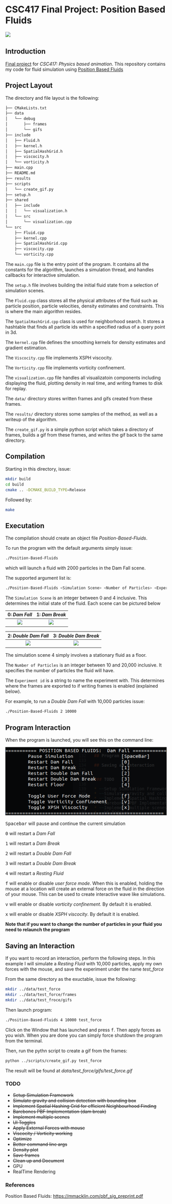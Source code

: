 # CSC417 Final Project: Position Based Fluids
![](results/2k_waves.gif)

## Introduction

[Final project](https://github.com/JacobChmura/PBF)  for *CSC417: Physics based animation*. This repository contains my code for fluid simulation using [Position Based Fluids](https://mmacklin.com/pbf_sig_preprint.pdf)

## Project Layout

The directory and file layout is the following:

```bash
├── CMakeLists.txt
├── data
│   └── debug
│       ├── frames
│       └── gifs
├── include
│   ├── Fluid.h
│   ├── kernel.h
│   ├── SpatialHashGrid.h
│   ├── viscocity.h
│   └── vorticity.h
├── main.cpp
├── README.md
├── results
├── scripts
│   └── create_gif.py
├── setup.h
├── shared
│   ├── include
│   │   └── visualization.h
│   └── src
│       └── visualization.cpp
└── src
    ├── Fluid.cpp
    ├── kernel.cpp
    ├── SpatialHashGrid.cpp
    ├── viscocity.cpp
    └── vorticity.cpp

```


The `main.cpp` file is the entry point of the program. It contains all the constants for the algorithm, launches a simulation thread, and handles callbacks for interactive simulation.

The `setup.h` file involves building the initial fluid state from a selection of simulation scenes.

The `Fluid.cpp` class stores all the physical attributes of the fluid such as particle position, particle velocities, density estimates and constraints. This is where the main algorithm resides.

The `SpatialHashGrid.cpp` class is used for neighborhood search. It stores a hashtable that finds all particle ids within a specified radius of a query point in 3d.

The `kernel.cpp` file defines the smoothing kernels for density estimates and gradient estimation. 

The `Viscocity.cpp` file implements XSPH viscocity.

The `Vorticity.cpp` file implements vorticity confinement.

The `visualization.cpp` file handles all visualizatoin components including displaying the fluid, plotting density in real time, and writing frames to disk for replay.

The `data/` directory stores written frames and gifs created from these frames.

The `results/` directory stores some samples of the method, as well as a writeup of the algorithm.

The `create_gif.py` is a simple python script which takes a directory of frames, builds a gif from these frames, and writes the gif back to the same directory.



## Compilation

Starting in this directory, issue:

```bash
mkdir build
cd build
cmake .. -DCMAKE_BUILD_TYPE=Release
```

Followed by:
```bash
make
```



## Executation

The compilation should create an object file *Position-Based-Fluids*.

To run the program with the default arguments simply issue:

```bash
./Position-Based-Fluids
```

which will launch a fluid with 2000 particles in the Dam Fall scene.




The supported argument list is:

```bash
./Position-Based-Fluids <Simulation Scene> <Number of Particles> <Experiment Name>
```

The `Simulation Scene` is an integer between 0 and 4 inclusive. This determines the initial state of the fluid. Each scene can be pictured below

0: *Dam Fall*            |  1: *Dam Break*            
:-------------------------:|:-------------------------:
![](results/2k_waves.gif)  |  ![](results/2k_waves.gif)

2: *Double Dam Fall*            |  3: *Double Dam Break*            
:-------------------------:|:-------------------------:
![](results/2k_waves.gif)  |  ![](results/2k_waves.gif)


The simulation scene 4 simply involves a stationary fluid as a floor.

The `Number of Particles` is an integer between 10 and 20,000 inclusive. It specifies the number of particles the fluid will have.

The `Experiment id` is a string to name the experiment with. This determines where the frames are exported to if writing frames is enabled (explained below).


For example, to run a *Double Dam Fall* with 10,000 particles issue:

```bash
./Position-Based-Fluids 2 10000
```


## Program Interaction

When the program is launched, you will see this on the command line:

![](results/interaction.png)


<kbd>Spacebar</kbd> will pause and continue the current simulation

<kbd>0</kbd> will restart a *Dam Fall*

<kbd>1</kbd> will restart a *Dam Break*

<kbd>2</kbd> will restart a *Double Dam Fall*

<kbd>3</kbd> will restart a *Double Dam Break*

<kbd>4</kbd> will restart a *Resting Fluid*

<kbd>f</kbd> will enable or disable *user force mode*. When this is enabled, holding the mouse at a location will create an external force on the fluid in the direction of your mouse. This can be used to create interactive wave like simulations.

<kbd>v</kbd> will enable or disable *vorticity confinement*. By default it is enabled.

<kbd>x</kbd> will enable or disable *XSPH viscocity*. By default it is enabled.

**Note that if you want to change the number of particles in your fluid you need to relaunch the program**









## Saving an Interaction

If you want to record an interaction, perform the following steps. In this example I will simulate a *Resting Fluid* with 10,000 particles, apply my own forces with the mouse, and save the experiment under the name *test_force*

From the same directory as the exuctable, issue the following:

```bash
mkdir ../data/test_force
mkdir ../data/test_force/frames
mkdir ../data/test_froce/gifs
```


Then launch program:

```bash
./Position-Based-Fluids 4 10000 test_force
```

Click on the Window that has launched and press <kbd>f</kbd>. Then apply forces as you wish. When you are done you can simply force shutdown the program from the terminal.


Then, run the pythn script to create a gif from the frames:

```bash
python ../scripts/create_gif.py test_force
```

The result will be found at *data/test_force/gifs/test_force.gif*




### TODO

* ~~Setup Simulation Framework~~
* ~~Simulate gravity and collision detection with bounding box~~
* ~~Implement Spatial Hashing Grid for efficient Neighbourhood Finding~~
* ~~Barebones PBF Implementation (dam break)~~
* ~~Implement multiple scenes~~
* ~~UI Toggles~~
* ~~Apply External Forces with mouse~~
* ~~Viscocity / Vorticity working~~
* ~~Optimize~~
* ~~Better command line args~~
* ~~Density plot~~
* ~~Save frames~~
* ~~Clean up and Document~~
* GPU
* RealTime Rendering

### References

Position Based Fluids: <https://mmacklin.com/pbf_sig_preprint.pdf>